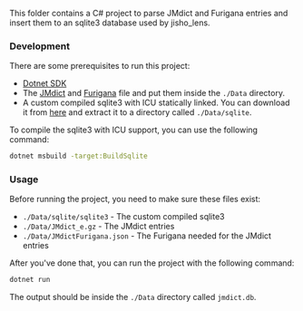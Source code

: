 This folder contains a C# project to parse JMdict and Furigana entries and insert them to an sqlite3 database used by jisho_lens.

### Development

There are some prerequisites to run this project:

- [Dotnet SDK](https://dotnet.microsoft.com/download/dotnet-sdk)
- The [JMdict](http://ftp.edrdg.org/pub/Nihongo//JMdict_e.gz) and [Furigana](ftp://ftp.edrdg.org/pub/Nihongo//JMdict_e.gz) file and put them inside the `./Data` directory.
- A custom compiled sqlite3 with ICU statically linked. You can download it from [here](https://sqlite.org/download.html) and extract it to a directory called `./Data/sqlite`.

To compile the sqlite3 with ICU support, you can use the following command:

```sh
dotnet msbuild -target:BuildSqlite
```

<!--
```sh
CFLAGS="-O3 -DSQLITE_ENABLE_ICU" CPPFLAGS=`icu-config --cppflags` LDFLAGS="-Wl,-Bstatic "`icu-config --ldflags`" -Wl,-Bdynamic" ./configure
``` -->

### Usage

Before running the project, you need to make sure these files exist:

- `./Data/sqlite/sqlite3` - The custom compiled sqlite3
- `./Data/JMdict_e.gz` - The JMdict entries
- `./Data/JMdictFurigana.json` - The Furigana needed for the JMdict entries

After you've done that, you can run the project with the following command:

```sh
dotnet run
```

The output should be inside the `./Data` directory called `jmdict.db`.
